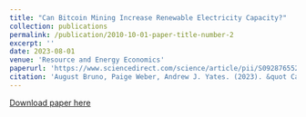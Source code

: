 ```yaml
---
title: "Can Bitcoin Mining Increase Renewable Electricity Capacity?"
collection: publications
permalink: /publication/2010-10-01-paper-title-number-2
excerpt: ''
date: 2023-08-01
venue: 'Resource and Energy Economics'
paperurl: 'https://www.sciencedirect.com/science/article/pii/S0928765523000313?via%3Dihub'
citation: 'August Bruno, Paige Weber, Andrew J. Yates. (2023). &quot Can Bitcoin Mining Increase Renewable Electricity Capacity?;.&quot; <i>Resource and Energy Economics</i>. 1(2).'
---
```



[Download paper here](https://www.sciencedirect.com/science/article/pii/S0928765523000313?via%3Dihub)

